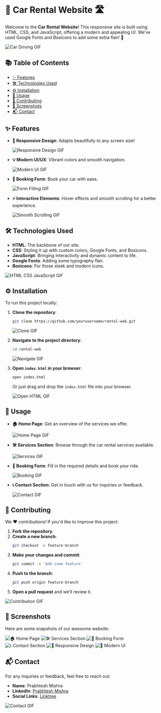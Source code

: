 # 🚗 Car Rental Website 🛣️

Welcome to the **Car Rental Website**! This responsive site is built using HTML, CSS, and JavaScript, offering a modern and appealing UI. We’ve used Google Fonts and Boxicons to add some extra flair! 🌟

![Car Driving GIF](https://media.giphy.com/media/l3q2zqaxqP1paEHS4/giphy.gif)

## 📚 Table of Contents

- [✨ Features](#features)
- [🛠️ Technologies Used](#technologies-used)
- [⚙️ Installation](#installation)
- [🚀 Usage](#usage)
- [🤝 Contributing](#contributing)
- [📸 Screenshots](#screenshots)
- [📬 Contact](#contact)

## ✨ Features

- **🎨 Responsive Design**: Adapts beautifully to any screen size!
  
  ![Responsive Design GIF](https://media.giphy.com/media/5ntdy5Ban1dIY/giphy.gif)

- **💡 Modern UI/UX**: Vibrant colors and smooth navigation.
  
  ![Modern UI GIF](https://media.giphy.com/media/3oEjHLzm4BCF8zfPyI/giphy.gif)

- **📝 Booking Form**: Book your car with ease.
  
  ![Form Filling GIF](https://media.giphy.com/media/8Iv5lqKwKsZ6w/giphy.gif)

- **⚡ Interactive Elements**: Hover effects and smooth scrolling for a better experience.
  
  ![Smooth Scrolling GIF](https://media.giphy.com/media/3ohzdYJK1wAdPWVk88/giphy.gif)

## 🛠️ Technologies Used

- **HTML**: The backbone of our site.
- **CSS**: Styling it up with custom colors, Google Fonts, and Boxicons.
- **JavaScript**: Bringing interactivity and dynamic content to life.
- **Google Fonts**: Adding some typography flair.
- **Boxicons**: For those sleek and modern icons.

![HTML CSS JavaScript GIF](https://media.giphy.com/media/du3J3cXyzhj75IOgvA/giphy.gif)

## ⚙️ Installation

To run this project locally:

1. **Clone the repository**:
   ```bash
   git clone https://github.com/yourusername/rental-web.git
   ```
   
   ![Clone GIF](https://media.giphy.com/media/1msn0D11NyyUgo7i4d/giphy.gif)

2. **Navigate to the project directory**:
   ```bash
   cd rental-web
   ```
   
   ![Navigate GIF](https://media.giphy.com/media/ukMiDlCmdv2og/giphy.gif)

3. **Open `index.html` in your browser**:
   ```bash
   open index.html
   ```
   Or just drag and drop the `index.html` file into your browser.
   
   ![Open HTML GIF](https://media.giphy.com/media/YyKPbc5OOTSQE/giphy.gif)

## 🚀 Usage

- **🏠 Home Page**: Get an overview of the services we offer.
  
  ![Home Page GIF](https://media.giphy.com/media/J2g7cUb4yk4Eo/giphy.gif)

- **🛠️ Services Section**: Browse through the car rental services available.
  
  ![Services GIF](https://media.giphy.com/media/Q5pQVjz6nZZX2/giphy.gif)

- **📝 Booking Form**: Fill in the required details and book your ride.
  
  ![Booking GIF](https://media.giphy.com/media/26tPplGWjN0xLybiU/giphy.gif)

- **📞 Contact Section**: Get in touch with us for inquiries or feedback.
  
  ![Contact GIF](https://media.giphy.com/media/26BRv0ThflsHCqDrG/giphy.gif)

## 🤝 Contributing

We ❤️ contributions! If you'd like to improve this project:

1. **Fork the repository**.
2. **Create a new branch**:
   ```bash
   git checkout -b feature-branch
   ```
3. **Make your changes and commit**:
   ```bash
   git commit -m 'Add some feature'
   ```
4. **Push to the branch**:
   ```bash
   git push origin feature-branch
   ```
5. **Open a pull request** and we’ll review it.

![Contribution GIF](https://media.giphy.com/media/12msWfOvpN3C8k/giphy.gif)

## 📸 Screenshots

Here are some snapshots of our awesome website:

![🏠 Home Page](https://github.com/user-attachments/assets/f09005cb-c802-4fbb-8956-e29e68ea1957)
![🛠️ Services Section](https://github.com/user-attachments/assets/8c9dec31-443c-47e7-a490-887c05857609)
![📝 Booking Form](https://github.com/user-attachments/assets/952033a8-b378-4ee3-9b16-20f20eb272b5)
![📞 Contact Section](https://github.com/user-attachments/assets/033a17bc-88ee-4ee3-bb23-50fb50f755a1)
![🎨 Responsive Design](https://github.com/user-attachments/assets/e132599d-8fa3-4c79-8842-1d2ea8788fa8)
![🌟 Modern UI](https://github.com/user-attachments/assets/83e60fdc-2cdf-41af-a7cc-96ab2211b734)

## 📬 Contact

For any inquiries or feedback, feel free to reach out:

- **Name**: Prabhtesh Mishra
- **LinkedIn**: [Prabhtesh Mishra](https://www.linkedin.com/in/prabhteshmishra4567/)
- **Social Links**: [Linktree](https://linktr.ee/prabhteshmishra)

![Contact GIF](https://media.giphy.com/media/TJ0V9SRrXcyiA/giphy.gif)
